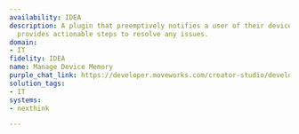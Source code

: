 ```yaml
---
availability: IDEA
description: A plugin that preemptively notifies a user of their device health and
  provides actionable steps to resolve any issues.
domain:
- IT
fidelity: IDEA
name: Manage Device Memory
purple_chat_link: https://developer.moveworks.com/creator-studio/developer-tools/purple-chat/?conversation=%7B%22startTimestamp%22%3A%2211%3A43+AM%22%2C%22messages%22%3A%5B%7B%22role%22%3A%22assistant%22%2C%22parts%22%3A%5B%7B%22richText%22%3A%22%3Cp%3ENexthink+detected+your+laptop+memory+is+low.+You+can+manage+your+storage+to+improve+performance.%3Cbr%3E%3C%2Fp%3E%22%7D%2C%7B%22richText%22%3A%22%3Cb%3E%3Cp%3ELow+Memory+Alert%3Cbr%3E%3C%2Fp%3E%3C%2Fb%3E%3Cbr%3E%3Cp%3EYour+laptop+has+less+than+10%25+memory+available.+This+can+slow+down+your+device+and+applications.%3C%2Fp%3E%22%7D%2C%7B%22buttons%22%3A%5B%7B%22style%22%3A%22filled%22%2C%22buttonText%22%3A%22Open+System+Preferences%22%7D%2C%7B%22style%22%3A%22outlined%22%2C%22buttonText%22%3A%22View+Tips+on+Managing+Storage%22%7D%2C%7B%22style%22%3A%22outlined%22%2C%22buttonText%22%3A%22Dismiss%22%7D%5D%7D%5D%7D%5D%7D
solution_tags:
- IT
systems:
- nexthink

---
```

